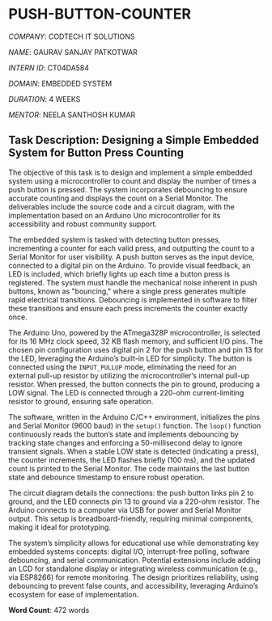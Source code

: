 # PUSH-BUTTON-COUNTER

*COMPANY*: CODTECH IT SOLUTIONS

*NAME*: GAURAV SANJAY PATKOTWAR

*INTERN ID*: CT04DA584

*DOMAIN*: EMBEDDED SYSTEM

*DURATION*: 4 WEEKS

*MENTOR*: NEELA SANTHOSH KUMAR

## Task Description: Designing a Simple Embedded System for Button Press Counting

The objective of this task is to design and implement a simple embedded system using a microcontroller to count and display the number of times a push button is pressed. The system incorporates debouncing to ensure accurate counting and displays the count on a Serial Monitor. The deliverables include the source code and a circuit diagram, with the implementation based on an Arduino Uno microcontroller for its accessibility and robust community support.

The embedded system is tasked with detecting button presses, incrementing a counter for each valid press, and outputting the count to a Serial Monitor for user visibility. A push button serves as the input device, connected to a digital pin on the Arduino. To provide visual feedback, an LED is included, which briefly lights up each time a button press is registered. The system must handle the mechanical noise inherent in push buttons, known as "bouncing," where a single press generates multiple rapid electrical transitions. Debouncing is implemented in software to filter these transitions and ensure each press increments the counter exactly once.

The Arduino Uno, powered by the ATmega328P microcontroller, is selected for its 16 MHz clock speed, 32 KB flash memory, and sufficient I/O pins. The chosen pin configuration uses digital pin 2 for the push button and pin 13 for the LED, leveraging the Arduino’s built-in LED for simplicity. The button is connected using the `INPUT_PULLUP` mode, eliminating the need for an external pull-up resistor by utilizing the microcontroller’s internal pull-up resistor. When pressed, the button connects the pin to ground, producing a LOW signal. The LED is connected through a 220-ohm current-limiting resistor to ground, ensuring safe operation.

The software, written in the Arduino C/C++ environment, initializes the pins and Serial Monitor (9600 baud) in the `setup()` function. The `loop()` function continuously reads the button’s state and implements debouncing by tracking state changes and enforcing a 50-millisecond delay to ignore transient signals. When a stable LOW state is detected (indicating a press), the counter increments, the LED flashes briefly (100 ms), and the updated count is printed to the Serial Monitor. The code maintains the last button state and debounce timestamp to ensure robust operation.

The circuit diagram details the connections: the push button links pin 2 to ground, and the LED connects pin 13 to ground via a 220-ohm resistor. The Arduino connects to a computer via USB for power and Serial Monitor output. This setup is breadboard-friendly, requiring minimal components, making it ideal for prototyping.

The system’s simplicity allows for educational use while demonstrating key embedded systems concepts: digital I/O, interrupt-free polling, software debouncing, and serial communication. Potential extensions include adding an LCD for standalone display or integrating wireless communication (e.g., via ESP8266) for remote monitoring. The design prioritizes reliability, using debouncing to prevent false counts, and accessibility, leveraging Arduino’s ecosystem for ease of implementation.

**Word Count**: 472 words
